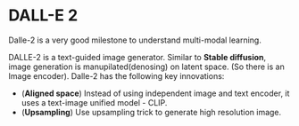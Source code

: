 # DALL-E 2

Dalle-2 is a very good milestone to understand multi-modal learning.

DALLE-2 is a text-guided image generator. 
Similar to **Stable diffusion**, image generation is manupilated(denosing) on latent space. (So there is an Image encoder). 
Dalle-2 has the following key innovations:
- (**Aligned space**) Instead of using independent image and text encoder, it uses a text-image unified model - CLIP.
- (**Upsampling**) Use upsampling trick to generate high resolution image.

